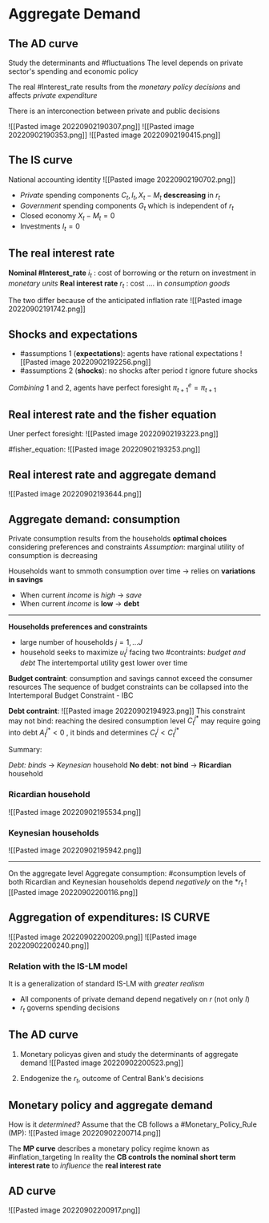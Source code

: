 # Aggregate Demand
## The AD curve
Study the determinants and #fluctuations
The level depends on private sector's spending and economic policy

The real #Interest_rate  results from the *monetary policy decisions* and affects *private expenditure*

There is an interconection between private and public decisions

![[Pasted image 20220902190307.png]]
![[Pasted image 20220902190353.png]]
![[Pasted image 20220902190415.png]]

## The IS curve
National accounting identity
![[Pasted image 20220902190702.png]]
- *Private* spending components $C_t, I_t, X_t-M_t$ **descreasing** in $r_t$ 
- *Government* spending components $G_t$ which is independent of $r_t$ 
- Closed economy $X_t-M_t=0$ 
- Investments $I_t=0$ 

## The real interest rate
**Nominal #Interest_rate** $i_t$ : cost of borrowing or the return on investment in *monetary units*
**Real interest rate** $r_t$ : cost .... in *consumption goods*

The two differ because of the anticipated inflation rate
![[Pasted image 20220902191742.png]]

## Shocks and expectations
- #assumptions 1 (**expectations**): agents have rational expectations
![[Pasted image 20220902192256.png]]
- #assumptions 2 (**shocks**): no shocks after period $t$
ignore future shocks

*Combining* 1 and 2, agents have perfect foresight $\pi^e_{t+1}=\pi_{t+1}$ 

##  Real interest rate and the fisher equation
Uner perfect foresight:
![[Pasted image 20220902193223.png]]

#fisher_equation:
![[Pasted image 20220902193253.png]]


## Real interest rate and aggregate demand
![[Pasted image 20220902193644.png]]

## Aggregate demand: consumption
Private consumption results from the households **optimal choices** considering preferences and constraints
*Assumption*: marginal utility of consumption is decreasing

Households want to smmoth consumption over time $\rightarrow$ relies on **variations in savings** 
- When current *income* is *high* $\rightarrow$ *save*
- When current *income* is **low** $\rightarrow$ **debt**
---
**Households preferences and constraints**
- large number of households $j=1,...J$ 
- household seeks to maximize $u^j_t$ facing two #contraints: *budget and debt* 
The intertemportal utility gest lower over time

**Budget contraint**: consumption and savings cannot exceed the consumer resources
The sequence of budget constraints can be collapsed into the Intertemporal Budget Constraint - IBC

**Debt contraint**: ![[Pasted image 20220902194923.png]]
This constraint may not bind: reaching the desired consumption level $C^{j*}_t$ may require going into debt $A^{j*}_t<0$ , it binds and determines $C^{j}_t<C^{j*}_t$  

Summary:

*Debt: binds* $\rightarrow$ *Keynesian* household
**No debt**: **not bind** $\rightarrow$ **Ricardian** household

### Ricardian household
![[Pasted image 20220902195534.png]]

### Keynesian households
![[Pasted image 20220902195942.png]]

---
On the aggregate level
Aggregate consumption: #consumption levels of both Ricardian and Keynesian households depend *negatively* on the *$r_t$
![[Pasted image 20220902200116.png]]

## Aggregation of expenditures: IS CURVE
![[Pasted image 20220902200209.png]]
![[Pasted image 20220902200240.png]]

### Relation with the IS-LM model
It is a generalization of standard IS-LM with *greater realism* 
- All components of private demand depend negatively on $r$ (not only $I$)
- $r_t$ governs spending decisions

## The AD curve
1. Monetary policyas given and study the determinants of aggregate demand
![[Pasted image 20220902200523.png]]

2. Endogenize the $r_t$, outcome of Central Bank's decisions

## Monetary policy and aggregate demand
How is it *determined?* Assume that the CB follows a #Monetary_Policy_Rule (MP):
![[Pasted image 20220902200714.png]]

The **MP curve** describes a monetary policy regime known as #inflation_targeting
In reality the **CB controls the nominal short term interest rate** to *influence* the **real interest rate**

## AD curve
![[Pasted image 20220902200917.png]]



